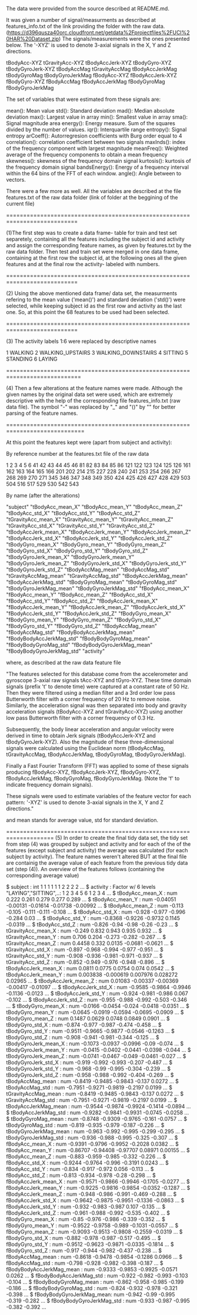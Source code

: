 
The data were provided from the source described at README.md. 

It was given a number of signal/measurments as described at features_info.txt  of the link providing the folder with the raw data. 
(https://d396qusza40orc.cloudfront.net/getdata%2Fprojectfiles%2FUCI%20HAR%20Dataset.zip)
The signals/measurements were the ones presented below. The '-XYZ' is used to denote 3-axial signals in the X, Y and Z directions.

tBodyAcc-XYZ
tGravityAcc-XYZ
tBodyAccJerk-XYZ
tBodyGyro-XYZ
tBodyGyroJerk-XYZ
tBodyAccMag
tGravityAccMag
tBodyAccJerkMag
tBodyGyroMag
tBodyGyroJerkMag
fBodyAcc-XYZ
fBodyAccJerk-XYZ
fBodyGyro-XYZ
fBodyAccMag
fBodyAccJerkMag
fBodyGyroMag
fBodyGyroJerkMag

The set of variables that were estimated from these signals are: 

mean(): Mean value
std(): Standard deviation
mad(): Median absolute deviation 
max(): Largest value in array
min(): Smallest value in array
sma(): Signal magnitude area
energy(): Energy measure. Sum of the squares divided by the number of values. 
iqr(): Interquartile range 
entropy(): Signal entropy
arCoeff(): Autorregresion coefficients with Burg order equal to 4
correlation(): correlation coefficient between two signals
maxInds(): index of the frequency component with largest magnitude
meanFreq(): Weighted average of the frequency components to obtain a mean frequency
skewness(): skewness of the frequency domain signal 
kurtosis(): kurtosis of the frequency domain signal 
bandsEnergy(): Energy of a frequency interval within the 64 bins of the FFT of each window.
angle(): Angle between to vectors.

There were a few more as well. All the variables are described at the file features.txt of the raw data folder (link of folder at the beggining of the current file)

===========================================================================

(1)The first step was to create a data frame- table for train and test set separetely, containing all the features including the subject id and activity and assign the corresponding feature names, as given by features.txt by the raw data folder. Then test and train set were merged in one data frame, containing at the first row the subject id, at the following ones all the given features and at the final row the activity- labeled with numbers.

===========================================================================

(2) Using the above mentioned data frame/ data set, the measurments refering to the mean value ('mean()') and standard deviation ('std()') were selected, while keeping subject id as the first row and activity as the last one. So, at this point the 68 features to be used had been selected.

===========================================================================

(3) The activity labels 1:6 were  replaced by descriptive names 

1 WALKING
2 WALKING_UPSTAIRS
3 WALKING_DOWNSTAIRS
4 SITTING
5 STANDING
6 LAYING

============================================================================

(4) Then a few alterations at the feature names were made. Although the given names by the original data set were used, which are extremely descriptive with the help of the corresponding file features_info.txt (raw data file). The symbol "-" was replaced by "_" and "()" by "" for better parsing of the feature names. 

=============================================================================

At this point the features kept were (apart from subject and activity): 

By reference number at the features.txt file of the raw data 

1   2   3   4   5   6  41  42  43  44  45  46  81  82  83  84  85
86 121 122 123 124 125 126 161 162 163 164 165 166 201 202 214 215
227 228 240 241 253 254 266 267 268 269 270 271 345 346 347 348 349
350 424 425 426 427 428 429 503 504 516 517 529 530 542 543

By name (after the alterations)

"subject"                   "tBodyAcc_mean_X"
"tBodyAcc_mean_Y"           "tBodyAcc_mean_Z" 
"tBodyAcc_std_X"            "tBodyAcc_std_Y"
"tBodyAcc_std_Z"            "tGravityAcc_mean_X"
"tGravityAcc_mean_Y"        "tGravityAcc_mean_Z"
"tGravityAcc_std_X"         "tGravityAcc_std_Y"
"tGravityAcc_std_Z"         "tBodyAccJerk_mean_X"
"tBodyAccJerk_mean_Y"       "tBodyAccJerk_mean_Z"
"tBodyAccJerk_std_X"        "tBodyAccJerk_std_Y"
"tBodyAccJerk_std_Z"        "tBodyGyro_mean_X"
"tBodyGyro_mean_Y"          "tBodyGyro_mean_Z"
"tBodyGyro_std_X"           "tBodyGyro_std_Y"
"tBodyGyro_std_Z"           "tBodyGyroJerk_mean_X"
"tBodyGyroJerk_mean_Y"      "tBodyGyroJerk_mean_Z"
"tBodyGyroJerk_std_X"       "tBodyGyroJerk_std_Y"
"tBodyGyroJerk_std_Z"       "tBodyAccMag_mean"
"tBodyAccMag_std"           "tGravityAccMag_mean"
"tGravityAccMag_std"        "tBodyAccJerkMag_mean"
"tBodyAccJerkMag_std"       "tBodyGyroMag_mean"
"tBodyGyroMag_std"          "tBodyGyroJerkMag_mean"
"tBodyGyroJerkMag_std"      "fBodyAcc_mean_X"
"fBodyAcc_mean_Y"           "fBodyAcc_mean_Z"
"fBodyAcc_std_X"            "fBodyAcc_std_Y"
"fBodyAcc_std_Z"            "fBodyAccJerk_mean_X"
"fBodyAccJerk_mean_Y"       "fBodyAccJerk_mean_Z"
"fBodyAccJerk_std_X"        "fBodyAccJerk_std_Y"
"fBodyAccJerk_std_Z"        "fBodyGyro_mean_X"
"fBodyGyro_mean_Y"          "fBodyGyro_mean_Z"
"fBodyGyro_std_X"           "fBodyGyro_std_Y"
"fBodyGyro_std_Z"           "fBodyAccMag_mean"
"fBodyAccMag_std"           "fBodyBodyAccJerkMag_mean" 
"fBodyBodyAccJerkMag_std"   "fBodyBodyGyroMag_mean"
"fBodyBodyGyroMag_std"      "fBodyBodyGyroJerkMag_mean"
"fBodyBodyGyroJerkMag_std"  "activity"

where, as described at the raw data feature file 

"The features selected for this database come from the accelerometer and gyroscope 3-axial raw signals tAcc-XYZ and tGyro-XYZ. These time domain signals (prefix 't' to denote time) were captured at a constant rate of 50 Hz. Then they were filtered using a median filter and a 3rd order low pass Butterworth filter with a corner frequency of 20 Hz to remove noise. Similarly, the acceleration signal was then separated into body and gravity acceleration signals (tBodyAcc-XYZ and tGravityAcc-XYZ) using another low pass Butterworth filter with a corner frequency of 0.3 Hz. 

Subsequently, the body linear acceleration and angular velocity were derived in time to obtain Jerk signals (tBodyAccJerk-XYZ and tBodyGyroJerk-XYZ). Also the magnitude of these three-dimensional signals were calculated using the Euclidean norm (tBodyAccMag, tGravityAccMag, tBodyAccJerkMag, tBodyGyroMag, tBodyGyroJerkMag). 

Finally a Fast Fourier Transform (FFT) was applied to some of these signals producing fBodyAcc-XYZ, fBodyAccJerk-XYZ, fBodyGyro-XYZ, fBodyAccJerkMag, fBodyGyroMag, fBodyGyroJerkMag. (Note the 'f' to indicate frequency domain signals). 

These signals were used to estimate variables of the feature vector for each pattern: 
'-XYZ' is used to denote 3-axial signals in the X, Y and Z directions."

and mean stands for average value, std for standard deviation.

====================================================================
(5) In order to create the final tidy data set, the tidy set from step (4) was grouped by subject and activity and for each of the of the features (except subject and activity) the average was calculated (for each subject by activity). The feature names weren't altered BUT at the final file are containig the average value of each feature from the previous tidy data set (step (4)). An overview of the features follows (containing the corresponding average value)

 $ subject                  : int  1 1 1 1 1 1 2 2 2 2 ...
 $ activity                 : Factor w/ 6 levels "LAYING","SITTING",..: 1 2 3 4 5 6 1 2 3 4 ...
 $ tBodyAcc_mean_X          : num  0.222 0.261 0.279 0.277 0.289 ...
 $ tBodyAcc_mean_Y          : num  -0.04051 -0.00131 -0.01614 -0.01738 -0.00992 ...
 $ tBodyAcc_mean_Z          : num  -0.113 -0.105 -0.111 -0.111 -0.108 ...
 $ tBodyAcc_std_X           : num  -0.928 -0.977 -0.996 -0.284 0.03 ...
 $ tBodyAcc_std_Y           : num  -0.8368 -0.9226 -0.9732 0.1145 -0.0319 ...
 $ tBodyAcc_std_Z           : num  -0.826 -0.94 -0.98 -0.26 -0.23 ...
 $ tGravityAcc_mean_X       : num  -0.249 0.832 0.943 0.935 0.932 ...
 $ tGravityAcc_mean_Y       : num  0.706 0.204 -0.273 -0.282 -0.267 ...
 $ tGravityAcc_mean_Z       : num  0.4458 0.332 0.0135 -0.0681 -0.0621 ...
 $ tGravityAcc_std_X        : num  -0.897 -0.968 -0.994 -0.977 -0.951 ...
 $ tGravityAcc_std_Y        : num  -0.908 -0.936 -0.981 -0.971 -0.937 ...
 $ tGravityAcc_std_Z        : num  -0.852 -0.949 -0.976 -0.948 -0.896 ...
 $ tBodyAccJerk_mean_X      : num  0.0811 0.0775 0.0754 0.074 0.0542 ...
 $ tBodyAccJerk_mean_Y      : num  0.003838 -0.000619 0.007976 0.028272 0.02965 ...
 $ tBodyAccJerk_mean_Z      : num  0.01083 -0.00337 -0.00369 -0.00417 -0.01097 ...
 $ tBodyAccJerk_std_X       : num  -0.9585 -0.9864 -0.9946 -0.1136 -0.0123 ...
 $ tBodyAccJerk_std_Y       : num  -0.924 -0.981 -0.986 0.067 -0.102 ...
 $ tBodyAccJerk_std_Z       : num  -0.955 -0.988 -0.992 -0.503 -0.346 ...
 $ tBodyGyro_mean_X         : num  -0.0166 -0.0454 -0.024 -0.0418 -0.0351 ...
 $ tBodyGyro_mean_Y         : num  -0.0645 -0.0919 -0.0594 -0.0695 -0.0909 ...
 $ tBodyGyro_mean_Z         : num  0.1487 0.0629 0.0748 0.0849 0.0901 ...
 $ tBodyGyro_std_X          : num  -0.874 -0.977 -0.987 -0.474 -0.458 ...
 $ tBodyGyro_std_Y          : num  -0.9511 -0.9665 -0.9877 -0.0546 -0.1263 ...
 $ tBodyGyro_std_Z          : num  -0.908 -0.941 -0.981 -0.344 -0.125 ...
 $ tBodyGyroJerk_mean_X     : num  -0.1073 -0.0937 -0.0996 -0.09 -0.074 ...
 $ tBodyGyroJerk_mean_Y     : num  -0.0415 -0.0402 -0.0441 -0.0398 -0.044 ...
 $ tBodyGyroJerk_mean_Z     : num  -0.0741 -0.0467 -0.049 -0.0461 -0.027 ...
 $ tBodyGyroJerk_std_X      : num  -0.919 -0.992 -0.993 -0.207 -0.487 ...
 $ tBodyGyroJerk_std_Y      : num  -0.968 -0.99 -0.995 -0.304 -0.239 ...
 $ tBodyGyroJerk_std_Z      : num  -0.958 -0.988 -0.992 -0.404 -0.269 ...
 $ tBodyAccMag_mean         : num  -0.8419 -0.9485 -0.9843 -0.137 0.0272 ...
 $ tBodyAccMag_std          : num  -0.7951 -0.9271 -0.9819 -0.2197 0.0199 ...
 $ tGravityAccMag_mean      : num  -0.8419 -0.9485 -0.9843 -0.137 0.0272 ...
 $ tGravityAccMag_std       : num  -0.7951 -0.9271 -0.9819 -0.2197 0.0199 ...
 $ tBodyAccJerkMag_mean     : num  -0.9544 -0.9874 -0.9924 -0.1414 -0.0894 ...
 $ tBodyAccJerkMag_std      : num  -0.9282 -0.9841 -0.9931 -0.0745 -0.0258 ...
 $ tBodyGyroMag_mean        : num  -0.8748 -0.9309 -0.9765 -0.161 -0.0757 ...
 $ tBodyGyroMag_std         : num  -0.819 -0.935 -0.979 -0.187 -0.226 ...
 $ tBodyGyroJerkMag_mean    : num  -0.963 -0.992 -0.995 -0.299 -0.295 ...
 $ tBodyGyroJerkMag_std     : num  -0.936 -0.988 -0.995 -0.325 -0.307 ...
 $ fBodyAcc_mean_X          : num  -0.9391 -0.9796 -0.9952 -0.2028 0.0382 ...
 $ fBodyAcc_mean_Y          : num  -0.86707 -0.94408 -0.97707 0.08971 0.00155 ...
 $ fBodyAcc_mean_Z          : num  -0.883 -0.959 -0.985 -0.332 -0.226 ...
 $ fBodyAcc_std_X           : num  -0.9244 -0.9764 -0.996 -0.3191 0.0243 ...
 $ fBodyAcc_std_Y           : num  -0.834 -0.917 -0.972 0.056 -0.113 ...
 $ fBodyAcc_std_Z           : num  -0.813 -0.934 -0.978 -0.28 -0.298 ...
 $ fBodyAccJerk_mean_X      : num  -0.9571 -0.9866 -0.9946 -0.1705 -0.0277 ...
 $ fBodyAccJerk_mean_Y      : num  -0.9225 -0.9816 -0.9854 -0.0352 -0.1287 ...
 $ fBodyAccJerk_mean_Z      : num  -0.948 -0.986 -0.991 -0.469 -0.288 ...
 $ fBodyAccJerk_std_X       : num  -0.9642 -0.9875 -0.9951 -0.1336 -0.0863 ...
 $ fBodyAccJerk_std_Y       : num  -0.932 -0.983 -0.987 0.107 -0.135 ...
 $ fBodyAccJerk_std_Z       : num  -0.961 -0.988 -0.992 -0.535 -0.402 ...
 $ fBodyGyro_mean_X         : num  -0.85 -0.976 -0.986 -0.339 -0.352 ...
 $ fBodyGyro_mean_Y         : num  -0.9522 -0.9758 -0.989 -0.1031 -0.0557 ...
 $ fBodyGyro_mean_Z         : num  -0.9093 -0.9513 -0.9808 -0.2559 -0.0319 ...
 $ fBodyGyro_std_X          : num  -0.882 -0.978 -0.987 -0.517 -0.495 ...
 $ fBodyGyro_std_Y          : num  -0.9512 -0.9623 -0.9871 -0.0335 -0.1814 ...
 $ fBodyGyro_std_Z          : num  -0.917 -0.944 -0.982 -0.437 -0.238 ...
 $ fBodyAccMag_mean         : num  -0.8618 -0.9478 -0.9854 -0.1286 0.0966 ...
 $ fBodyAccMag_std          : num  -0.798 -0.928 -0.982 -0.398 -0.187 ...
 $ fBodyBodyAccJerkMag_mean : num  -0.9333 -0.9853 -0.9925 -0.0571 0.0262 ...
 $ fBodyBodyAccJerkMag_std  : num  -0.922 -0.982 -0.993 -0.103 -0.104 ...
 $ fBodyBodyGyroMag_mean    : num  -0.862 -0.958 -0.985 -0.199 -0.186 ...
 $ fBodyBodyGyroMag_std     : num  -0.824 -0.932 -0.978 -0.321 -0.398 ...
 $ fBodyBodyGyroJerkMag_mean: num  -0.942 -0.99 -0.995 -0.319 -0.282 ...
 $ fBodyBodyGyroJerkMag_std : num  -0.933 -0.987 -0.995 -0.382 -0.392 ...





